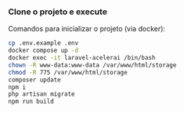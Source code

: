 ### Clone o projeto e execute

Comandos para inicializar o projeto (via docker):

```bash
cp .env.example .env
docker compose up -d
docker exec -it laravel-acelerai /bin/bash
chown -R www-data:www-data /var/www/html/storage
chmod -R 775 /var/www/html/storage
composer update
npm i
php artisan migrate
npm run build
```